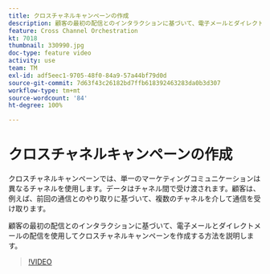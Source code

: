 ```yaml
---
title: クロスチャネルキャンペーンの作成
description: 顧客の最初の配信とのインタラクションに基づいて、電子メールとダイレクトメールの配信を使用してクロスチャネルキャンペーンを作成する方法を説明します。
feature: Cross Channel Orchestration
kt: 7018
thumbnail: 330990.jpg
doc-type: feature video
activity: use
team: TM
exl-id: adf5eec1-9705-48f0-84a9-57a44bf79d0d
source-git-commit: 7d63f43c26182bd7ffb618392463283da0b3d307
workflow-type: tm+mt
source-wordcount: '84'
ht-degree: 100%

---
```


# クロスチャネルキャンペーンの作成

クロスチャネルキャンペーンでは、単一のマーケティングコミュニケーションは異なるチャネルを使用します。データはチャネル間で受け渡されます。顧客は、例えば、前回の通信とのやり取りに基づいて、複数のチャネルを介して通信を受け取ります。

顧客の最初の配信とのインタラクションに基づいて、電子メールとダイレクトメールの配信を使用してクロスチャネルキャンペーンを作成する方法を説明します。

>[!VIDEO](https://video.tv.adobe.com/v/330990?quality=12)
